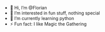 - 👋 Hi, I’m @Florian
- 👀 I’m interested in fun stuff, nothing special
- 🌱 I’m currently learning python
- ⚡ Fun fact: I like Magic the Gathering

<!---
FloXTD/FloXTD is a ✨ special ✨ repository because its `README.md` (this file) appears on your GitHub profile.
You can click the Preview link to take a look at your changes.
--->
